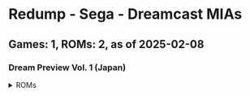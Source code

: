 # Redump - Sega - Dreamcast MIAs
## Games: 1, ROMs: 2, as of 2025-02-08
### Dream Preview Vol. 1 (Japan)
<details>
<summary>ROMs</summary>

Dream Preview Vol. 1 (Japan) (Track 1).bin, CRC: ddf41288
Dream Preview Vol. 1 (Japan) (Track 3).bin, CRC: 3a1c01de
</details>

